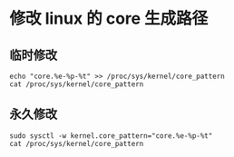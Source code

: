 # 修改 linux 的 core 生成路径

## 临时修改

```
echo "core.%e-%p-%t" >> /proc/sys/kernel/core_pattern
cat /proc/sys/kernel/core_pattern
```

## 永久修改

```
sudo sysctl -w kernel.core_pattern="core.%e-%p-%t"
cat /proc/sys/kernel/core_pattern
```